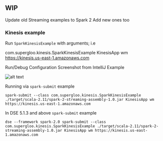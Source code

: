 ## WIP

Update old Streaming examples to Spark 2
Add new ones too


### Kinesis example
Run `SparkKinesisExample` with arguments; i.e

com.supergloo.kinesis.SparkKinesisExample KinesisApp wm https://kinesis.us-east-1.amazonaws.com

Run/Debug Configuration Screenshot from IntelliJ Example

![alt text](https://raw.githubusercontent.com/tmcgrath/spark-2-streaming/master/reference/intellij-kinesis.png "Logo Title Text 1")

Running via `spark-submit` example

`spark-submit --class com.supergloo.kinesis.SparkKinesisExample ./target/scala-2.11/spark-2-streaming-assembly-1.0.jar KinesisApp wm https://kinesis.us-east-1.amazonaws.com`

In DSE 5.1.3 and above `spark-submit` example

`dse --framework spark-2.0 spark-submit --class com.supergloo.kinesis.SparkKinesisExample ./target/scala-2.11/spark-2-streaming-assembly-1.0.jar KinesisApp wm https://kinesis.us-east-1.amazonaws.com`

